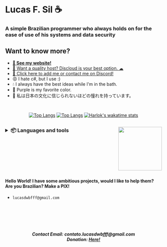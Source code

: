 <!-- markdownlint-disable MD033 MD051 MD053 -->

# Lucas F. Sil ☕
### A simple Brazilian programmer who always holds on for the ease of use of his systems and data security
## Want to know more?
- **[🤗 See my website!](https://lucasfs.tk)**
- [💚 Want a quality host? Discloud is your best option. ☁](https://discloudbot.com)
- [🤖 Click here to add me or contact me on Discord!](https://lucasfs.tk/dc)
- 😡 I hate c#, but I use :)
- 💧 I always have the best ideas while I'm in the bath.
- 💜 Purple is my favorite color.
- 🍙 私は日本の文化に信じられないほどの憧れを持っています。

<br>
<div align="center">

[![Top Langs](https://github-readme-stats.vercel.app/api?username=lucasFelixSilveira&show_icons=true&theme=transparent&border_color=00000000&icon_color=6F34ad&text_color=cccccc)](#)
[![Top Langs](https://github-readme-stats.vercel.app/api/top-langs/?username=lucasFelixSilveira&layout=compact&theme=transparent&border_color=00000000&text_color=ffffff)](#)
[![Harlok's wakatime stats](https://github-readme-stats.vercel.app/api/wakatime?username=lucasFelixSilveira&layout=compact&theme=transparent&border_color=00000000&text_color=ffffff)](#)

</div>
  
## <img align="right" width="140" src="https://media.discordapp.net/attachments/948340542939492432/1091576594918805514/image-removebg-preview_2.png?width=354&height=364">

<h3><details>
<summary align="left">📦 Languages and tools</summary>
<br>

  ## Languages
  ![My tools](https://skillicons.dev/icons?i=html,css,markdown)
  ##
  <div>
    <img src="https://imgur.com/CZ3pw4E.png" width="50" height="50" >
    <img src="https://skillicons.dev/icons?i=c,cpp,rust,zig,go,swift,kotlin,ts,js" height="50" >
  </div>

  ##
  
  ### JavaScript runtimes

  ![My tools](https://skillicons.dev/icons?i=nodejs,deno)

  <br>

  ## Tools
  ![My tools](https://skillicons.dev/icons?i=git,github,discord,mongodb,firebase,vscode,vercel,replit,androidstudio,figma,linux)
  ## Frameworks
  ![My tools](https://skillicons.dev/icons?i=nextjs,react,electron,express,svelte) 


</details></h3>

<br>
<br>
<br>

<!--[![Readme Card](https://github-readme-stats.vercel.app/api/pin/?username=LGrow&repo=LGrow&show_icons=true&theme=transparent&border_color=ccc50&show_owner=true&icon_color=6F34ad&text_color=cccccc)](https://github.com/LGrow/LGrow)-->

<br>
<br>
<br>


#### Hello World! I have some ambitious projects, would I like to help them? Are you Brazilian? Make a **PIX**!
- `lucasdwbfff@gmail.com`

<br>
<br>
<br>
<br>
<h5 align="center">
  Contact Email: contato.lucasdwbfff@gmail.com <br> Donation: <a href="https://www.buymeacoffee.com/lucasdwbffM">Here!</a>
</h5>
